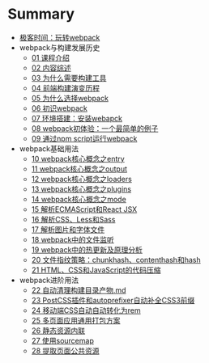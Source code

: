 # Summary

* [极客时间：玩转webpack](README.md)
* webpack与构建发展历史
  * [01 课程介绍](./chapter1-01-课程介绍.md)
  * [02 内容综述](./chapter1-02-内容综述.md)
  * [03 为什么需要构建工具](./chapter1-03-为什么需要构建工具.md)
  * [04 前端构建演变历程](./chapter1-04-前端构建演变历程.md)
  * [05 为什么选择webpack](./chapter1-05-为什么选择webpack.md)
  * [06 初识webpack](./chapter1-06-初识webpack.md)
  * [07 环境搭建：安装webapck](./chapter1-07-环境搭建：安装webapck.md)
  * [08 webpack初体验：一个最简单的例子](./chapter1-08-webpack初体验：一个最简单的例子.md)
  * [09 通过npm script运行webpack](./chapter1-09-通过npm-script运行webpack.md)
* webpack基础用法
  * [10 webpack核心概念之entry](./chapter2-10-webpack核心概念之entry.md)
  * [11 webpack核心概念之output](./chapter2-11-webpack核心概念之output.md)
  * [12 webpack核心概念之loaders](./chapter2-12-webpack核心概念之loaders.md)
  * [13 webpack核心概念之plugins](./chapter2-13-webpack核心概念之plugins.md)
  * [14 webpack核心概念之mode](./chapter2-14-webpack核心概念之mode.md)
  * [15 解析ECMAScript和React JSX](./chapter2-15-解析ECMAScript和React-JSX.md)
  * [16 解析CSS、Less和Sass](./chapter2-16-解析CSS、Less和Sass.md)
  * [17 解析图片和字体文件](./chapter2-17-解析图片和字体文件.md)
  * [18 webpack中的文件监听](./chapter2-18-webpack中的文件监听.md)
  * [19 webpack中的热更新及原理分析](./chapter2-19-webpack中的热更新及原理分析.md)
  * [20 文件指纹策略：chunkhash、contenthash和hash](./chapter2-20-文件指纹策略：chunkhash、contenthash和hash.md)
  * [21 HTML、CSS和JavaScript的代码压缩](./chapter2-21-HTML、CSS和JavaScript的代码压缩.md)
* webpack进阶用法
  * [22 自动清理构建目录产物.md](./chapter3-22-自动清理构建目录产物.md)
  * [23 PostCSS插件和autoprefixer自动补全CSS3前缀](./chapter3-23-PostCSS插件和autoprefixer自动补全CSS3前缀.md)
  * [24 移动端CSS自动自动转化为rem](./chapter3-24-移动端CSS自动自动转化为rem.md)
  * [25 多页面应用通用打包方案](./chapter3-25-多页面应用通用打包方案.md)
  * [26 静态资源内联](./chapter3-26-静态资源内联.md)
  * [27 使用sourcemap](./chapter3-27-使用sourcemap.md)
  * [28 提取页面公共资源](./chapter3-28-提取页面公共资源.md)
